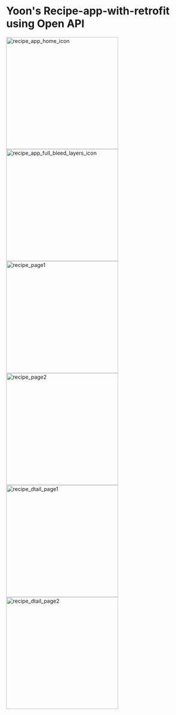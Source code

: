 # Yoon's Recipe-app-with-retrofit using Open API

<div style="display: inline-block;">
    <img src="app/src/main/res/drawable/recipe_app_home_icon.png" alt="recipe_app_home_icon" width="300"/>
    <img src="app/src/main/res/drawable/recipe_app_full_bleed_layers_icon.png" alt="recipe_app_full_bleed_layers_icon" width="300"/>
</div>
<div style="display: inline-block;">
    <img src="app/src/main/res/drawable/recipe_page1.png" alt="recipe_page1" width="300"/>
    <img src="app/src/main/res/drawable/recipe_page2.png" alt="recipe_page2" width="300"/>
</div>
<div style="display: inline-block;">
    <img src="app/src/main/res/drawable/recipe_dtail_page1.png" alt="recipe_dtail_page1" width="300"/>
    <img src="app/src/main/res/drawable/recipe_dtail_page2.png" alt="recipe_dtail_page2" width="300"/>
</div>
